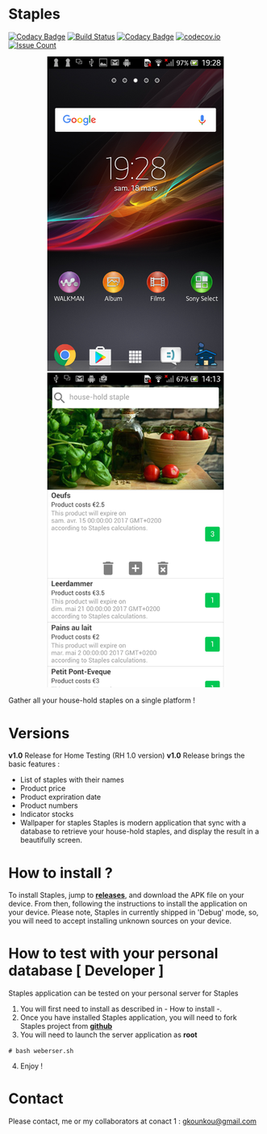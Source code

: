 # Staples

[![Codacy Badge](https://api.codacy.com/project/badge/Grade/f6400517d1e6471f9c5d39d8abc844f2)](https://www.codacy.com/app/kounkou/Staples?utm_source=github.com&utm_medium=referral&utm_content=kounkou/Staples&utm_campaign=badger)
[![Build Status](https://travis-ci.org/kounkou/Staples.svg?branch=master)](https://travis-ci.org/kounkou/Staples)
[![Codacy Badge](https://api.codacy.com/project/badge/Grade/f6400517d1e6471f9c5d39d8abc844f2)](https://www.codacy.com/app/kounkou/Staples?utm_source=github.com&amp;utm_medium=referral&amp;utm_content=kounkou/Staples&amp;utm_campaign=Badge_Grade)
[![codecov.io](https://codecov.io/github/kounkou/Staples/coverage.svg?branch=master)](https://codecov.io/github/kounkou/Staples?branch=master)
[![Issue Count](https://codeclimate.com/github/kounkou/Staples/badges/issue_count.svg)](https://codeclimate.com/github/kounkou/Staples)

<p align="center">
  <img src="images/home.png" width="350"/>
  <img src="images/main_screen.png" width="350"/>
</p> 
Gather all your house-hold staples on a single platform !


# Versions

**v1.0** Release for Home Testing (RH 1.0 version)
**v1.0** Release brings the basic features :
* List of staples with their names
* Product price
* Product expriration date
* Product numbers
* Indicator stocks
* Wallpaper for staples
Staples is modern application that sync with a database
to retrieve your house-hold staples, and display the result
in a beautifully screen.

# How to install ?

To install Staples, jump to **[releases](https://github.com/kounkou/Staples/releases)**,
and download the APK file on your device.
From then, following the instructions to install the application on your device.
Please note, Staples in currently shipped in 'Debug' mode, so, you will
need to accept installing unknown sources on your device.

# How to test with your personal database [ Developer ]

Staples application can be tested on your personal server for Staples
1. You will first need to install as described in - How to install -.
2. Once you have installed Staples application, you will need to fork Staples project from **[github](https://github.com/kounkou/Staples)**
3. You will need to launch the server application as **root**

`# bash weberser.sh`

4. Enjoy !

# Contact

Please contact, me or my collaborators at
conact 1 : gkounkou@gmail.com
